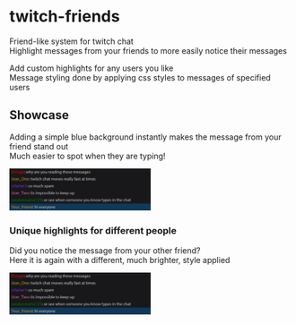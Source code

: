 # twitch-friends

Friend-like system for twitch chat  
Highlight messages from your friends to more easily notice their messages  

Add custom highlights for any users you like  
Message styling done by applying css styles to messages of specified users  

## Showcase

Adding a simple blue background instantly makes the message from your friend stand out  
Much easier to spot when they are typing!  

<img src="./assets/styled_chat_1.gif" width=50% height=50%>  

### Unique highlights for different people

Did you notice the message from your other friend?  
Here it is again with a different, much brighter, style applied  

<img src="./assets/styled_chat_2.gif" width=50% height=50%>  
